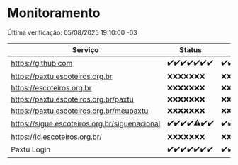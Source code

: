 # Monitoramento

Última verificação: 05/08/2025 19:10:00 -03

|Serviço|Status|Últimas 24h|
|---|---|---|
|https://github.com|<span title="2025-07-29: OK=22">✔️</span><span title="2025-07-30: OK=23">✔️</span><span title="2025-07-31: OK=23">✔️</span><span title="2025-08-01: OK=22">✔️</span><span title="2025-08-02: OK=23">✔️</span><span title="2025-08-03: OK=22">✔️</span><span title="2025-08-04: OK=20">✔️</span>|<span title="04/08/2025 19:10:00 -03 : 200">✔️</span><span title="04/08/2025 20:10:00 -03 : 200">✔️</span><span title="04/08/2025 21:54:00 -03 : 200">✔️</span><span title="04/08/2025 23:58:00 -03 : 200">✔️</span><span title="05/08/2025 01:06:00 -03 : 200">✔️</span><span title="05/08/2025 02:20:00 -03 : 200">✔️</span><span title="05/08/2025 03:18:00 -03 : 200">✔️</span><span title="05/08/2025 04:17:00 -03 : 200">✔️</span><span title="05/08/2025 05:15:00 -03 : 200">✔️</span><span title="05/08/2025 06:17:00 -03 : 200">✔️</span><span title="05/08/2025 07:12:00 -03 : 200">✔️</span><span title="05/08/2025 08:10:00 -03 : 200">✔️</span><span title="05/08/2025 09:21:00 -03 : 200">✔️</span><span title="05/08/2025 10:34:00 -03 : 200">✔️</span><span title="05/08/2025 11:15:00 -03 : 200">✔️</span><span title="05/08/2025 12:13:00 -03 : 200">✔️</span><span title="05/08/2025 13:11:00 -03 : 200">✔️</span><span title="05/08/2025 14:10:00 -03 : 200">✔️</span><span title="05/08/2025 15:16:00 -03 : 200">✔️</span><span title="05/08/2025 16:13:00 -03 : 200">✔️</span><span title="05/08/2025 17:11:00 -03 : 200">✔️</span><span title="05/08/2025 18:09:00 -03 : 200">✔️</span><span title="05/08/2025 19:10:00 -03 : 200">✔️</span>|
|https://paxtu.escoteiros.org.br|<span title="2025-07-29: Falhas=22">❌</span><span title="2025-07-30: Falhas=23">❌</span><span title="2025-07-31: Falhas=23">❌</span><span title="2025-08-01: Falhas=22">❌</span><span title="2025-08-02: Falhas=23">❌</span><span title="2025-08-03: Falhas=22">❌</span><span title="2025-08-04: Falhas=20">❌</span>|<span title="04/08/2025 19:10:00 -03 : 403">❌</span><span title="04/08/2025 20:10:00 -03 : 403">❌</span><span title="04/08/2025 21:54:00 -03 : 403">❌</span><span title="04/08/2025 23:58:00 -03 : 403">❌</span><span title="05/08/2025 01:06:00 -03 : 403">❌</span><span title="05/08/2025 02:20:00 -03 : 403">❌</span><span title="05/08/2025 03:18:00 -03 : 403">❌</span><span title="05/08/2025 04:17:00 -03 : 403">❌</span><span title="05/08/2025 05:15:00 -03 : 403">❌</span><span title="05/08/2025 06:17:00 -03 : 403">❌</span><span title="05/08/2025 07:12:00 -03 : 403">❌</span><span title="05/08/2025 08:10:00 -03 : 403">❌</span><span title="05/08/2025 09:21:00 -03 : 403">❌</span><span title="05/08/2025 10:34:00 -03 : 403">❌</span><span title="05/08/2025 11:15:00 -03 : 403">❌</span><span title="05/08/2025 12:13:00 -03 : 403">❌</span><span title="05/08/2025 13:11:00 -03 : 403">❌</span><span title="05/08/2025 14:10:00 -03 : 403">❌</span><span title="05/08/2025 15:16:00 -03 : 403">❌</span><span title="05/08/2025 16:13:00 -03 : 403">❌</span><span title="05/08/2025 17:11:00 -03 : 403">❌</span><span title="05/08/2025 18:09:00 -03 : 403">❌</span><span title="05/08/2025 19:10:00 -03 : 403">❌</span>|
|https://escoteiros.org.br|<span title="2025-07-29: Falhas=22">❌</span><span title="2025-07-30: Falhas=23">❌</span><span title="2025-07-31: Falhas=23">❌</span><span title="2025-08-01: Falhas=22">❌</span><span title="2025-08-02: Falhas=23">❌</span><span title="2025-08-03: Falhas=22">❌</span><span title="2025-08-04: Falhas=20">❌</span>|<span title="04/08/2025 19:10:00 -03 : 403">❌</span><span title="04/08/2025 20:10:00 -03 : 403">❌</span><span title="04/08/2025 21:54:00 -03 : 403">❌</span><span title="04/08/2025 23:58:00 -03 : 403">❌</span><span title="05/08/2025 01:06:00 -03 : 403">❌</span><span title="05/08/2025 02:20:00 -03 : 403">❌</span><span title="05/08/2025 03:18:00 -03 : 403">❌</span><span title="05/08/2025 04:17:00 -03 : 403">❌</span><span title="05/08/2025 05:15:00 -03 : 403">❌</span><span title="05/08/2025 06:17:00 -03 : 403">❌</span><span title="05/08/2025 07:12:00 -03 : 403">❌</span><span title="05/08/2025 08:10:00 -03 : 403">❌</span><span title="05/08/2025 09:21:00 -03 : 403">❌</span><span title="05/08/2025 10:34:00 -03 : 403">❌</span><span title="05/08/2025 11:15:00 -03 : 403">❌</span><span title="05/08/2025 12:13:00 -03 : 403">❌</span><span title="05/08/2025 13:11:00 -03 : 403">❌</span><span title="05/08/2025 14:10:00 -03 : 403">❌</span><span title="05/08/2025 15:16:00 -03 : 403">❌</span><span title="05/08/2025 16:13:00 -03 : 403">❌</span><span title="05/08/2025 17:11:00 -03 : 403">❌</span><span title="05/08/2025 18:09:00 -03 : 403">❌</span><span title="05/08/2025 19:10:00 -03 : 403">❌</span>|
|https://paxtu.escoteiros.org.br/paxtu|<span title="2025-07-29: Falhas=22">❌</span><span title="2025-07-30: Falhas=23">❌</span><span title="2025-07-31: Falhas=23">❌</span><span title="2025-08-01: Falhas=22">❌</span><span title="2025-08-02: Falhas=23">❌</span><span title="2025-08-03: Falhas=22">❌</span><span title="2025-08-04: Falhas=20">❌</span>|<span title="04/08/2025 19:10:00 -03 : 403">❌</span><span title="04/08/2025 20:10:00 -03 : 403">❌</span><span title="04/08/2025 21:54:00 -03 : 403">❌</span><span title="04/08/2025 23:58:00 -03 : 403">❌</span><span title="05/08/2025 01:06:00 -03 : 403">❌</span><span title="05/08/2025 02:20:00 -03 : 403">❌</span><span title="05/08/2025 03:18:00 -03 : 403">❌</span><span title="05/08/2025 04:17:00 -03 : 403">❌</span><span title="05/08/2025 05:15:00 -03 : 403">❌</span><span title="05/08/2025 06:17:00 -03 : 403">❌</span><span title="05/08/2025 07:12:00 -03 : 403">❌</span><span title="05/08/2025 08:10:00 -03 : 403">❌</span><span title="05/08/2025 09:21:00 -03 : 403">❌</span><span title="05/08/2025 10:34:00 -03 : 403">❌</span><span title="05/08/2025 11:15:00 -03 : 403">❌</span><span title="05/08/2025 12:13:00 -03 : 403">❌</span><span title="05/08/2025 13:11:00 -03 : 403">❌</span><span title="05/08/2025 14:10:00 -03 : 403">❌</span><span title="05/08/2025 15:16:00 -03 : 403">❌</span><span title="05/08/2025 16:13:00 -03 : 403">❌</span><span title="05/08/2025 17:11:00 -03 : 403">❌</span><span title="05/08/2025 18:09:00 -03 : 403">❌</span><span title="05/08/2025 19:10:00 -03 : 403">❌</span>|
|https://paxtu.escoteiros.org.br/meupaxtu|<span title="2025-07-29: Falhas=22">❌</span><span title="2025-07-30: Falhas=23">❌</span><span title="2025-07-31: Falhas=23">❌</span><span title="2025-08-01: Falhas=22">❌</span><span title="2025-08-02: Falhas=23">❌</span><span title="2025-08-03: Falhas=22">❌</span><span title="2025-08-04: Falhas=20">❌</span>|<span title="04/08/2025 19:10:00 -03 : 403">❌</span><span title="04/08/2025 20:10:00 -03 : 403">❌</span><span title="04/08/2025 21:54:00 -03 : 403">❌</span><span title="04/08/2025 23:58:00 -03 : 403">❌</span><span title="05/08/2025 01:06:00 -03 : 403">❌</span><span title="05/08/2025 02:20:00 -03 : 403">❌</span><span title="05/08/2025 03:18:00 -03 : 403">❌</span><span title="05/08/2025 04:17:00 -03 : 403">❌</span><span title="05/08/2025 05:15:00 -03 : 403">❌</span><span title="05/08/2025 06:17:00 -03 : 403">❌</span><span title="05/08/2025 07:12:00 -03 : 403">❌</span><span title="05/08/2025 08:10:00 -03 : 403">❌</span><span title="05/08/2025 09:21:00 -03 : 403">❌</span><span title="05/08/2025 10:34:00 -03 : 403">❌</span><span title="05/08/2025 11:15:00 -03 : 403">❌</span><span title="05/08/2025 12:13:00 -03 : 403">❌</span><span title="05/08/2025 13:11:00 -03 : 403">❌</span><span title="05/08/2025 14:10:00 -03 : 403">❌</span><span title="05/08/2025 15:16:00 -03 : 403">❌</span><span title="05/08/2025 16:13:00 -03 : 403">❌</span><span title="05/08/2025 17:11:00 -03 : 403">❌</span><span title="05/08/2025 18:09:00 -03 : 403">❌</span><span title="05/08/2025 19:10:00 -03 : 403">❌</span>|
|https://sigue.escoteiros.org.br/siguenacional|<span title="2025-07-29: OK=22">✔️</span><span title="2025-07-30: OK=23">✔️</span><span title="2025-07-31: OK=23">✔️</span><span title="2025-08-01: OK=22">✔️</span><span title="2025-08-02: OK=22, Falhas=1">⚠️</span><span title="2025-08-03: OK=22">✔️</span><span title="2025-08-04: OK=20">✔️</span>|<span title="04/08/2025 19:10:00 -03 : 200">✔️</span><span title="04/08/2025 20:10:00 -03 : 200">✔️</span><span title="04/08/2025 21:54:00 -03 : 200">✔️</span><span title="04/08/2025 23:58:00 -03 : 200">✔️</span><span title="05/08/2025 01:06:00 -03 : 200">✔️</span><span title="05/08/2025 02:20:00 -03 : 200">✔️</span><span title="05/08/2025 03:18:00 -03 : 200">✔️</span><span title="05/08/2025 04:17:00 -03 : 200">✔️</span><span title="05/08/2025 05:15:00 -03 : 200">✔️</span><span title="05/08/2025 06:17:00 -03 : 200">✔️</span><span title="05/08/2025 07:12:00 -03 : 200">✔️</span><span title="05/08/2025 08:10:00 -03 : 200">✔️</span><span title="05/08/2025 09:21:00 -03 : 200">✔️</span><span title="05/08/2025 10:34:00 -03 : 200">✔️</span><span title="05/08/2025 11:15:00 -03 : 200">✔️</span><span title="05/08/2025 12:13:00 -03 : 200">✔️</span><span title="05/08/2025 13:11:00 -03 : 200">✔️</span><span title="05/08/2025 14:10:00 -03 : 200">✔️</span><span title="05/08/2025 15:16:00 -03 : 200">✔️</span><span title="05/08/2025 16:13:00 -03 : 200">✔️</span><span title="05/08/2025 17:11:00 -03 : 200">✔️</span><span title="05/08/2025 18:09:00 -03 : 200">✔️</span><span title="05/08/2025 19:10:00 -03 : 200">✔️</span>|
|https://id.escoteiros.org.br/|<span title="2025-07-29: Falhas=22">❌</span><span title="2025-07-30: Falhas=23">❌</span><span title="2025-07-31: Falhas=23">❌</span><span title="2025-08-01: Falhas=22">❌</span><span title="2025-08-02: Falhas=23">❌</span><span title="2025-08-03: Falhas=22">❌</span><span title="2025-08-04: Falhas=20">❌</span>|<span title="04/08/2025 19:10:00 -03 : 403">❌</span><span title="04/08/2025 20:10:00 -03 : 403">❌</span><span title="04/08/2025 21:54:00 -03 : 403">❌</span><span title="04/08/2025 23:58:00 -03 : 403">❌</span><span title="05/08/2025 01:06:00 -03 : 403">❌</span><span title="05/08/2025 02:20:00 -03 : 403">❌</span><span title="05/08/2025 03:18:00 -03 : 403">❌</span><span title="05/08/2025 04:17:00 -03 : 403">❌</span><span title="05/08/2025 05:15:00 -03 : 403">❌</span><span title="05/08/2025 06:17:00 -03 : 403">❌</span><span title="05/08/2025 07:12:00 -03 : 403">❌</span><span title="05/08/2025 08:10:00 -03 : 403">❌</span><span title="05/08/2025 09:21:00 -03 : 403">❌</span><span title="05/08/2025 10:34:00 -03 : 403">❌</span><span title="05/08/2025 11:15:00 -03 : 403">❌</span><span title="05/08/2025 12:13:00 -03 : 403">❌</span><span title="05/08/2025 13:11:00 -03 : 403">❌</span><span title="05/08/2025 14:10:00 -03 : 403">❌</span><span title="05/08/2025 15:16:00 -03 : 403">❌</span><span title="05/08/2025 16:13:00 -03 : 403">❌</span><span title="05/08/2025 17:11:00 -03 : 403">❌</span><span title="05/08/2025 18:09:00 -03 : 403">❌</span><span title="05/08/2025 19:10:00 -03 : 403">❌</span>|
|Paxtu Login|<span title="2025-07-29: OK=22">✔️</span><span title="2025-07-30: OK=23">✔️</span><span title="2025-07-31: OK=23">✔️</span><span title="2025-08-01: OK=22">✔️</span><span title="2025-08-02: OK=23">✔️</span><span title="2025-08-03: OK=22">✔️</span><span title="2025-08-04: OK=20">✔️</span>|<span title="04/08/2025 19:10:00 -03 : 200">✔️</span><span title="04/08/2025 20:10:00 -03 : 200">✔️</span><span title="04/08/2025 21:54:00 -03 : 200">✔️</span><span title="04/08/2025 23:58:00 -03 : 200">✔️</span><span title="05/08/2025 01:06:00 -03 : 200">✔️</span><span title="05/08/2025 02:20:00 -03 : 200">✔️</span><span title="05/08/2025 03:18:00 -03 : 200">✔️</span><span title="05/08/2025 04:17:00 -03 : 200">✔️</span><span title="05/08/2025 05:15:00 -03 : 200">✔️</span><span title="05/08/2025 06:17:00 -03 : 200">✔️</span><span title="05/08/2025 07:12:00 -03 : 200">✔️</span><span title="05/08/2025 08:10:00 -03 : 200">✔️</span><span title="05/08/2025 09:21:00 -03 : 200">✔️</span><span title="05/08/2025 10:34:00 -03 : 200">✔️</span><span title="05/08/2025 11:15:00 -03 : 200">✔️</span><span title="05/08/2025 12:13:00 -03 : 200">✔️</span><span title="05/08/2025 13:11:00 -03 : 200">✔️</span><span title="05/08/2025 14:10:00 -03 : 200">✔️</span><span title="05/08/2025 15:16:00 -03 : 200">✔️</span><span title="05/08/2025 16:13:00 -03 : 200">✔️</span><span title="05/08/2025 17:11:00 -03 : 200">✔️</span><span title="05/08/2025 18:09:00 -03 : 200">✔️</span><span title="05/08/2025 19:10:00 -03 : 200">✔️</span>|
